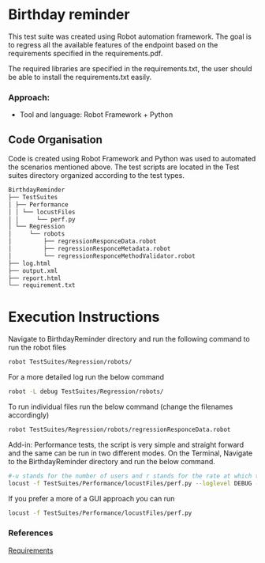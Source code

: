 # Birthday reminder
This test suite was created using Robot automation framework. The goal is to regress all the available features of the endpoint based on the requirements specified in the requirements.pdf. 

The required libraries are specified in the requirements.txt, the user should be able to install the requirements.txt easily.
### Approach:
- Tool and language: Robot Framework + Python
## Code Organisation
Code is created using Robot Framework and Python was used to automated the scenarios mentioned above. The test scripts are located in the Test suites directory organized according to the test types. 

```sh
BirthdayReminder
├── TestSuites
│ ├── Performance
│ │ └── locustFiles
│ │     └── perf.py
│ └── Regression
│     └── robots
│         ├── regressionResponceData.robot
│         ├── regressionResponceMetadata.robot
│         └── regressionResponceMethodValidator.robot
├── log.html
├── output.xml
├── report.html
└── requirement.txt
```
# Execution Instructions
Navigate to BirthdayReminder directory and run the following command to run the robot files
```sh
robot TestSuites/Regression/robots/
```
For a more detailed log run the below command
```sh
robot -L debug TestSuites/Regression/robots/
```
To run individual files run the below command (change the filenames accordingly)
```sh
robot TestSuites/Regression/robots/regressionResponceData.robot
```
Add-in: 
Performance tests, the script is very simple and straight forward and the same can be run in two different modes. 
On the Terminal, Navigate to the BirthdayReminder directory and run the below command.
```sh
#-u stands for the number of users and r stands for the rate at which the users are spawned additionaly the user can mention a -t variable which specifies the time to run. 
locust -f TestSuites/Performance/locustFiles/perf.py --loglevel DEBUG --headless -u 1 -r 1
```
If you prefer a more of a GUI approach you can run
```sh
locust -f TestSuites/Performance/locustFiles/perf.py
```
### References
[Requirements](requirements.pdf)